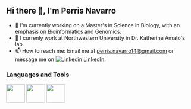 ## Hi there 👋, I'm Perris Navarro

- 🔭 I’m currently working on a Master's in Science in Biology, with an emphasis on Bioinformatics and Genomics. 
- 💼 I currenly work at Northwestern University in Dr. Katherine Amato's lab.
- 📫 How to reach me: Email me at perris.navarro14@gmail.com or message me on [![Linkedin](https://i.sstatic.net/gVE0j.png) LinkedIn](www.linkedin.com/in/perrisn).

### Languages and Tools
[<img src="https://upload.wikimedia.org/wikipedia/commons/thumb/c/c3/Python-logo-notext.svg/115px-Python-logo-notext.svg.png" width="50" height="50">](https://www.python.org/)
[<img src="https://d33wubrfki0l68.cloudfront.net/a1da522d0a3057a1bc3fb411fcbbf57a447c1146/65e71/img/symbol/svg/full_colored_dark.svg" width="50" height="50">](https://www.gnu.org/software/bash/)
[<img src="https://www.r-project.org/Rlogo.png" width="50" height="50">](https://www.r-project.org/)


<!--
**perrisn/perrisn** is a ✨ _special_ ✨ repository because its `README.md` (this file) appears on your GitHub profile.

Here are some ideas to get you started:

- 🌱 I’m currently learning ...
- 👯 I’m looking to collaborate on ...
- 🤔 I’m looking for help with ...
- 💬 Ask me about ...
- 😄 Pronouns: ...
- ⚡ Fun fact: ...
-->
